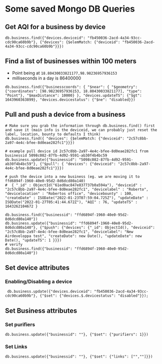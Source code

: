 # Some saved Mongo DB Queries

## Get AQI for a business by device

```
db.business.find({"devices.deviceid": "fb450036-2acd-4a34-93cc-cdc90ca60b9b"}, {"devices": {$elemMatch: {"deviceid": "fb450036-2acd-4a34-93cc-cdc90ca60b9b"}}})
```

## Find a list of businesses within 100 meters

- Point being at `18.80430033821177,98.98236957936153`
- milliseconds in a day is 86400000


```
db.business.find({"businesscoords": { "$near": { "$geometry": {"coordinates": [98.98236957936153, 18.80430033821177], "type": "Point"}, "$maxDistance": 10000} }, "devices.updateTS": {"$gt": 1643960363899}, "devices.devicestatus": {"$ne": "disabled}})
```

## Pull and push a device from a business

```
# Make sure you grab the information through db.business.find() first and save it (main info is the deviceid, we can probably just reset the label, location, bounty to defaults I think)
db.business.find({ "devices": {$elemMatch: {"deviceid": "2c57c8bb-2a97-4e4c-bfee-8d0eae282fc1"}}})

# example pull device id 2c57c8bb-2a97-4e4c-bfee-8d0eae282fc1 from businessid 5098c082-87fb-4d92-9591-ab30f4b4bc59
db.business.update({"businessid": "5098c082-87fb-4d92-9591-ab30f4b4bc59"}, {"$pull": { "devices": {"deviceid": "2c57c8bb-2a97-4e4c-bfee-8d0eae282fc1"}}})

# push the device into a new business (eg. we are moving it to ffd6894f-1960-40e0-95d2-8d6dcd80a140)
#  { "_id" : ObjectId("61ed0ac847e837737b0a594a"), "deviceid" : "2c57c8bb-2a97-4e4c-bfee-8d0eae282fc1", "devicelabel" : "Roberto", "devicelocation" : "Robertos office", "devicebounty" : 100, "createDate" : ISODate("2022-01-23T07:59:04.725Z"), "updateDate" : ISODate("2022-01-27T05:41:44.672Z"), "AQI" : 76, "updateTS" : 1643262104672 }

db.business.find({"businessid": "ffd6894f-1960-40e0-95d2-8d6dcd80a140"})
db.business.update({"businessid": "ffd6894f-1960-40e0-95d2-8d6dcd80a140"}, {"$push": {"devices": {"_id": ObjectId(), "deviceid": "2c57c8bb-2a97-4e4c-bfee-8d0eae282fc1", "devicelabel": "New Airdeveloppa test", "createDate": new Date(), "updateDate": new Date(), "updateTS": 1 }}})
# verify
db.business.find({"businessid": "ffd6894f-1960-40e0-95d2-8d6dcd80a140"})

```

## Set device attributes

### Enabling/Disabling a device

```
 db.business.update({"devices.deviceid": "fb450036-2acd-4a34-93cc-cdc90ca60b9b"}, {"$set": {"devices.$.devicestatus": "disabled"}});
```


## Set Business attributes

### Set purifiers

```
db.business.update({"businessid": ""}, {"$set": {"purifiers": 1}})
```

### Set Links

```
db.business.update({"businessid": ""}, {"$set": {"links": ["",""]}})
```

